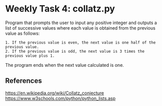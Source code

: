 # Weekly Task 4: collatz.py

Program that prompts the user to input any positive integer and outputs a list of successive values where each value is obtained from the previous value as follows:

    1. If the previous value is even, the next value is one half of the previous value.
    2. If the previous value is odd, the next value is 3 times the previous value plus 1.

The program ends when the next value calculated is one.

## References

https://en.wikipedia.org/wiki/Collatz_conjecture
https://www.w3schools.com/python/python_lists.asp